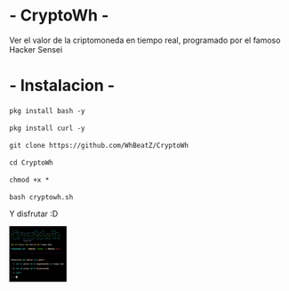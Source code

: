 # - CryptoWh -

Ver el valor de la criptomoneda en tiempo real, programado por el famoso Hacker Sensei

# - Instalacion -

`pkg install bash -y`

`pkg install curl -y`

`git clone https://github.com/WhBeatZ/CryptoWh`

`cd CryptoWh`

`chmod +x *`

`bash cryptowh.sh`

Y disfrutar :D

<img src=https://github.com/WhBeatZ/CryptoWh/blob/main/files/foto1.png height="100" />


